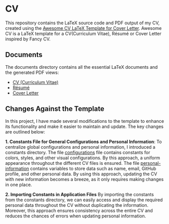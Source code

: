# CV

This repository contains the LaTeX source code and PDF output of my CV, created using the [Awesome CV LaTeX Template for Cover Letter](https://github.com/posquit0/Awesome-CV). Awesome CV is a LaTeX template for a CV(Curriculum Vitae), Résumé or Cover Letter inspired by Fancy CV.

## Documents

The documents directory contains all the essential LaTeX documents and the generated PDF views:

- [CV (Curriculum Vitae)](https://github.com/thisisfrey/CV/blob/main/documents/cv.pdf)
- [Résumé](https://github.com/thisisfrey/CV/blob/main/documents/resume.pdf)
- [Cover Letter](https://github.com/thisisfrey/CV/blob/main/documents/coverletter.pdf)

## Changes Against the Template

In this project, I have made several modifications to the template to enhance its functionality and make it easier to maintain and update. The key changes are outlined below:

**1. Constants File for General Configurations and Personal Information**:
To centralize global configurations and personal information, I introduced a constants directory. The file [configurations](https://github.com/thisisfrey/CV/blob/main/documents/constants/configurations.tex) file contains constants for colors, styles, and other visual configurations. By this approach, a uniform appearance throughout the different CV files is ensured. The file [personal-information](https://github.com/thisisfrey/CV/blob/main/documents/constants/personal-information.tex) contains variables to store data such as name, email, GitHub profile, and other personal data. By using this approach, updating the CV with new information becomes a breeze, as it only requires making changes in one place.

**2. Importing Constants in Application Files**
By importing the constants from the constants directory, we can easily access and display the required personal data throughout the CV without duplicating the information. Moreover, this approach ensures consistency across the entire CV and reduces the chances of errors when updating personal information.
